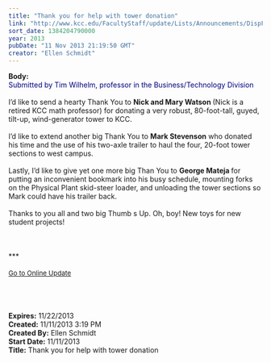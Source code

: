 ```yaml
---
title: "Thank you for help with tower donation"
link: "http://www.kcc.edu/FacultyStaff/update/Lists/Announcements/DispForm.aspx?ID=1320"
sort_date: 1384204790000
year: 2013
pubDate: "11 Nov 2013 21:19:50 GMT"
creator: "Ellen Schmidt"
---
```


<div><b>Body:</b> <div class="ExternalClass64763206212E4ACFBE3E4BD18C8D740B">
<div><font color="#000080">Submitted by Tim Wilhelm, professor in the Business/Technology Division</font></div>
<div> </div>
<div>I’d like to send a hearty Thank You to <strong>Nick and Mary Watson </strong>(Nick is a retired KCC math professor) for donating a very robust, 80-foot-tall, guyed, tilt-up, wind-generator tower to KCC.  </div>
<div> </div>
<div>I’d like to extend another big Thank You to <strong>Mark Stevenson</strong> who donated his time and the use of his two-axle trailer to haul the four, 20-foot tower sections to west campus. </div>
<div> </div>
<div>Lastly, I’d like to give yet one more big Than You to <strong>George Mateja </strong>for putting an inconvenient bookmark into his busy schedule, mounting forks on the Physical Plant skid-steer loader, and unloading the tower sections so Mark could have his trailer back.</div>
<div> </div>
<div>Thanks to you all and two big Thumb s Up. Oh, boy! New toys for new student projects!</div>
<div> </div>
<div> </div>
<div>
<div><br />
<div></div>
<div>
<div></div>
<div>***</div>
<div> </div>
<div></div>
<div></div>
<div></div>
<div></div>
<div></div>
<div></div>
<div></div>
<div>
<div><font size="2"></font></div>
<div><font size="2"></font></div>
<div><font size="2"><a href="/FacultyStaff/update/Pages/dailyupdate.aspx">Go to Online Update</a></font></div>
<div></div>
<div><font size="2"></font></div></div></div></div>
<div></div>
<div></div>
<div></div><br /></div>
<div> </div>
<div> </div>
<div> </div></div></div>
<div><b>Expires:</b> 11/22/2013</div>
<div><b>Created:</b> 11/11/2013 3:19 PM</div>
<div><b>Created By:</b> Ellen Schmidt</div>
<div><b>Start Date:</b> 11/11/2013</div>
<div><b>Title:</b> Thank you for help with tower donation</div>

